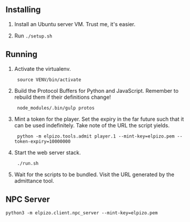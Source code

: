 ## Installing

1. Install an Ubuntu server VM. Trust me, it's easier.

2. Run `./setup.sh`

## Running

1. Activate the virtualenv.

        source VENV/bin/activate

2. Build the Protocol Buffers for Python and JavaScript. Remember to rebuild
   them if their definitions change!

        node_modules/.bin/gulp protos

3. Mint a token for the player. Set the expiry in the far future such that it
   can be used indefinitely. Take note of the URL the script yields.

        python -m elpizo.tools.admit player.1 --mint-key=elpizo.pem --token-expiry=10000000

4. Start the web server stack.

        ./run.sh

5. Wait for the scripts to be bundled. Visit the URL generated by the admittance
   tool.

## NPC Server

    python3 -m elpizo.client.npc_server --mint-key=elpizo.pem
